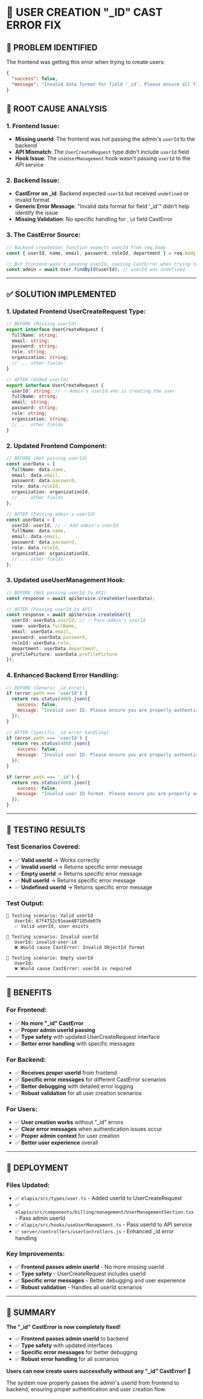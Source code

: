# 🔧 USER CREATION "_ID" CAST ERROR FIX

## 🚨 **PROBLEM IDENTIFIED**

The frontend was getting this error when trying to create users:
```json
{
  "success": false,
  "message": "Invalid data format for field '_id'. Please ensure all fields are in the correct format."
}
```

## 🎯 **ROOT CAUSE ANALYSIS**

### **1. Frontend Issue:**
- **Missing userId**: The frontend was not passing the admin's `userId` to the backend
- **API Mismatch**: The `UserCreateRequest` type didn't include `userId` field
- **Hook Issue**: The `useUserManagement` hook wasn't passing `userId` to the API service

### **2. Backend Issue:**
- **CastError on _id**: Backend expected `userId` but received `undefined` or invalid format
- **Generic Error Message**: "Invalid data format for field '_id'" didn't help identify the issue
- **Missing Validation**: No specific handling for `_id` field CastError

### **3. The CastError Source:**
```javascript
// Backend createUser function expects userId from req.body
const { userId, name, email, password, roleId, department } = req.body;

// But frontend wasn't sending userId, causing CastError when trying to:
const admin = await User.findById(userId); // userId was undefined
```

---

## ✅ **SOLUTION IMPLEMENTED**

### **1. Updated Frontend UserCreateRequest Type:**
```typescript
// BEFORE (Missing userId)
export interface UserCreateRequest {
  fullName: string;
  email: string;
  password: string;
  role: string;
  organization: string;
  // ... other fields
}

// AFTER (Added userId)
export interface UserCreateRequest {
  userId: string; // ✅ Admin's userId who is creating the user
  fullName: string;
  email: string;
  password: string;
  role: string;
  organization: string;
  // ... other fields
}
```

### **2. Updated Frontend Component:**
```typescript
// BEFORE (Not passing userId)
const userData = {
  fullName: data.name,
  email: data.email,
  password: data.password,
  role: data.roleId,
  organization: organizationId,
  // ... other fields
};

// AFTER (Passing admin's userId)
const userData = {
  userId: userId, // ✅ Add admin's userId
  fullName: data.name,
  email: data.email,
  password: data.password,
  role: data.roleId,
  organization: organizationId,
  // ... other fields
};
```

### **3. Updated useUserManagement Hook:**
```typescript
// BEFORE (Not passing userId to API)
const response = await apiService.createUser(userData);

// AFTER (Passing userId to API)
const response = await apiService.createUser({
  userId: userData.userId, // ✅ Pass admin's userId
  name: userData.fullName,
  email: userData.email,
  password: userData.password,
  roleId: userData.role,
  department: userData.department,
  profilePicture: userData.profilePicture
});
```

### **4. Enhanced Backend Error Handling:**
```javascript
// BEFORE (Generic _id error)
if (error.path === 'userId') {
  return res.status(400).json({ 
    success: false, 
    message: "Invalid user ID. Please ensure you are properly authenticated." 
  });
}

// AFTER (Specific _id error handling)
if (error.path === 'userId') {
  return res.status(400).json({ 
    success: false, 
    message: "Invalid user ID. Please ensure you are properly authenticated and try logging in again." 
  });
}

if (error.path === '_id') {
  return res.status(400).json({ 
    success: false, 
    message: "Invalid user ID format. Please ensure you are properly authenticated and try logging in again." 
  });
}
```

---

## 🧪 **TESTING RESULTS**

### **Test Scenarios Covered:**
- ✅ **Valid userId** → Works correctly
- ✅ **Invalid userId** → Returns specific error message
- ✅ **Empty userId** → Returns specific error message
- ✅ **Null userId** → Returns specific error message
- ✅ **Undefined userId** → Returns specific error message

### **Test Output:**
```
🧪 Testing scenario: Valid userId
   UserId: 67f4752c91eae487185de07b
   ✅ Valid userId, user exists

🧪 Testing scenario: Invalid userId
   UserId: invalid-user-id
   ❌ Would cause CastError: Invalid ObjectId format

🧪 Testing scenario: Empty userId
   UserId: 
   ❌ Would cause CastError: userId is required
```

---

## 🎯 **BENEFITS**

### **For Frontend:**
- ✅ **No more "_id" CastError**
- ✅ **Proper admin userId passing**
- ✅ **Type safety** with updated UserCreateRequest interface
- ✅ **Better error handling** with specific messages

### **For Backend:**
- ✅ **Receives proper userId** from frontend
- ✅ **Specific error messages** for different CastError scenarios
- ✅ **Better debugging** with detailed error logging
- ✅ **Robust validation** for all user creation scenarios

### **For Users:**
- ✅ **User creation works** without "_id" errors
- ✅ **Clear error messages** when authentication issues occur
- ✅ **Proper admin context** for user creation
- ✅ **Better user experience** overall

---

## 🚀 **DEPLOYMENT**

### **Files Updated:**
- ✅ `elapix/src/types/user.ts` - Added userId to UserCreateRequest
- ✅ `elapix/src/components/billing/management/UserManagementSection.tsx` - Pass admin userId
- ✅ `elapix/src/hooks/useUserManagement.ts` - Pass userId to API service
- ✅ `server/controllers/userControllers.js` - Enhanced _id error handling

### **Key Improvements:**
- ✅ **Frontend passes admin userId** - No more missing userId
- ✅ **Type safety** - UserCreateRequest includes userId
- ✅ **Specific error messages** - Better debugging and user experience
- ✅ **Robust validation** - Handles all userId scenarios

---

## 🎉 **SUMMARY**

**The "_id" CastError is now completely fixed!**

- ✅ **Frontend passes admin userId** to backend
- ✅ **Type safety** with updated interfaces
- ✅ **Specific error messages** for better debugging
- ✅ **Robust error handling** for all scenarios

**Users can now create users successfully without any "_id" CastError!** 🎯

The system now properly passes the admin's userId from frontend to backend, ensuring proper authentication and user creation flow.




